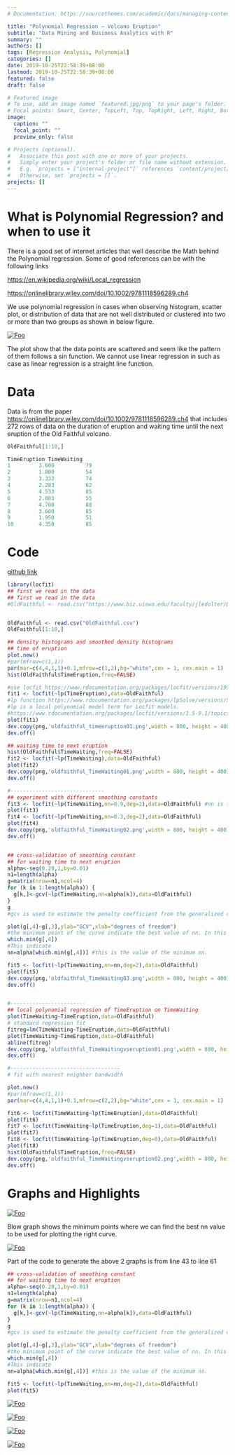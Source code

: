 ```yaml
---
# Documentation: https://sourcethemes.com/academic/docs/managing-content/

title: "Polynomial Regression – Volcano Eruption"
subtitle: "Data Mining and Business Analytics with R"
summary: ""
authors: []
tags: [Regression Analysis, Polynomial]
categories: []
date: 2019-10-25T22:58:39+08:00
lastmod: 2019-10-25T22:58:39+08:00
featured: false
draft: false

# Featured image
# To use, add an image named `featured.jpg/png` to your page's folder.
# Focal points: Smart, Center, TopLeft, Top, TopRight, Left, Right, BottomLeft, Bottom, BottomRight.
image:
  caption: ""
  focal_point: ""
  preview_only: false

# Projects (optional).
#   Associate this post with one or more of your projects.
#   Simply enter your project's folder or file name without extension.
#   E.g. `projects = ["internal-project"]` references `content/project/deep-learning/index.md`.
#   Otherwise, set `projects = []`.
projects: []
---
```


# What is Polynomial Regression? and when to use it

There is a good set of internet articles that well describe the Math behind the Polynomial regression. Some of good references can be with the following links

https://en.wikipedia.org/wiki/Local_regression

https://onlinelibrary.wiley.com/doi/10.1002/9781118596289.ch4

We use polynomial regression in cases when observing histogram, scatter plot, or distribution of data that are not well distributed or clustered into two or more than two groups as shown in below figure.

<a href="http://namkyodai.github.io" rel="some text">![Foo](https://upload.wikimedia.org/wikipedia/commons/thumb/d/d2/Loess_curve.svg/1024px-Loess_curve.svg.png)</a>

The plot show that the data points are scattered and seem like the pattern of them follows a sin function. We cannot use linear regression in such as case as linear regression is a straight line function.


# Data
Data is from the paper https://onlinelibrary.wiley.com/doi/10.1002/9781118596289.ch4 that includes 272 rows of data on the duration of eruption and waiting time until the next eruption of the Old Faithful volcano.


```r
OldFaithful[1:10,]

TimeEruption TimeWaiting
1         3.600          79
2         1.800          54
3         3.333          74
4         2.283          62
5         4.533          85
6         2.883          55
7         4.700          88
8         3.600          85
9         1.950          51
10        4.350          85
```
# Code
[github link](https://github.com/namkyodai/BusinessAnalytics/tree/master/OldFaithful)

```r
library(locfit)
## first we read in the data
## first we read in the data
#OldFaithful <- read.csv("https://www.biz.uiowa.edu/faculty/jledolter/DataMining/OldFaithful.csv")


OldFaithful <- read.csv("OldFaithful.csv")
OldFaithful[1:10,]

## density histograms and smoothed density histograms
## time of eruption
plot.new()
#par(mfrow=c(1,1))
par(mar=c(4,4,1,1)+0.1,mfrow=c(1,2),bg="white",cex = 1, cex.main = 1)
hist(OldFaithful$TimeEruption,freq=FALSE)

#use locfit https://www.rdocumentation.org/packages/locfit/versions/19980714-2/topics/locfit
fit1 <- locfit(~lp(TimeEruption),data=OldFaithful)
#lp function https://www.rdocumentation.org/packages/lpSolve/versions/5.6.13.1/topics/lp
#lp is a local polynomial model term for Locfit models.
#https://www.rdocumentation.org/packages/locfit/versions/1.5-9.1/topics/lp
plot(fit1)
dev.copy(png,'oldfaithful_timeeruption01.png',width = 800, height = 400)
dev.off()

## waiting time to next eruption
hist(OldFaithful$TimeWaiting,freq=FALSE)
fit2 <- locfit(~lp(TimeWaiting),data=OldFaithful)
plot(fit2)
dev.copy(png,'oldfaithful_TimeWaiting01.png',width = 800, height = 400)
dev.off()

#------------------------------
## experiment with different smoothing constants
fit3 <- locfit(~lp(TimeWaiting,nn=0.9,deg=2),data=OldFaithful) #nn is the nearest neighbour component, and deg is the degree of polynomial. default value of nn is 0.6 and deg is 2.
plot(fit3)
fit4 <- locfit(~lp(TimeWaiting,nn=0.3,deg=2),data=OldFaithful)
plot(fit4)
dev.copy(png,'oldfaithful_TimeWaiting02.png',width = 800, height = 400)
dev.off()


## cross-validation of smoothing constant
## for waiting time to next eruption
alpha<-seq(0.20,1,by=0.01)
n1=length(alpha)
g=matrix(nrow=n1,ncol=4)
for (k in 1:length(alpha)) {
  g[k,]<-gcv(~lp(TimeWaiting,nn=alpha[k]),data=OldFaithful)
}
g
#gcv is used to estimate the penalty coefficient from the generalized cross-validation criteria. https://www.rdocumentation.org/packages/SpatialExtremes/versions/2.0-7/topics/gcv

plot(g[,4]~g[,3],ylab="GCV",xlab="degrees of freedom")
#the minimum point of the curve indicate the best value of nn. In this case, we can find the minimum value point.
which.min(g[,4])
#This indicate
nn=alpha[which.min(g[,4])] #this is the value of the minimum nn.

fit5 <- locfit(~lp(TimeWaiting,nn=nn,deg=2),data=OldFaithful)
plot(fit5)
dev.copy(png,'oldfaithful_TimeWaiting03.png',width = 800, height = 400)
dev.off()


#------------------------
## local polynomial regression of TimeEruption on TimeWaiting
plot(TimeWaiting~TimeEruption,data=OldFaithful)
# standard regression fit
fitreg=lm(TimeWaiting~TimeEruption,data=OldFaithful)
plot(TimeWaiting~TimeEruption,data=OldFaithful)
abline(fitreg)
dev.copy(png,'oldfaithful_TimeWaitingvseruption01.png',width = 800, height = 400)
dev.off()

#-----------------------------------
# fit with nearest neighbor bandwidth

plot.new()
#par(mfrow=c(1,1))
par(mar=c(4,4,1,1)+0.1,mfrow=c(2,2),bg="white",cex = 1, cex.main = 1)

fit6 <- locfit(TimeWaiting~lp(TimeEruption),data=OldFaithful)
plot(fit6)
fit7 <- locfit(TimeWaiting~lp(TimeEruption,deg=1),data=OldFaithful)
plot(fit7)
fit8 <- locfit(TimeWaiting~lp(TimeEruption,deg=0),data=OldFaithful)
plot(fit8)
hist(OldFaithful$TimeEruption,freq=FALSE)
dev.copy(png,'oldfaithful_TimeWaitingvseruption02.png',width = 800, height = 800)
dev.off()
```
# Graphs and Highlights

<a href="http://namkyodai.github.io" rel="some text">![Foo](https://github.com/namkyodai/BusinessAnalytics/blob/master/OldFaithful/oldfaithful_TimeWaiting01.png?raw=true)</a>

Blow graph shows the minimum points where we can find the best nn value to be used for plotting the right curve.

<a href="http://namkyodai.github.io" rel="some text">![Foo](https://github.com/namkyodai/BusinessAnalytics/blob/master/OldFaithful/oldfaithful_TimeWaiting03.png?raw=true)</a>

Part of the code to generate the above 2 graphs is from line 43 to line 61


```r
## cross-validation of smoothing constant
## for waiting time to next eruption
alpha<-seq(0.20,1,by=0.01)
n1=length(alpha)
g=matrix(nrow=n1,ncol=4)
for (k in 1:length(alpha)) {
  g[k,]<-gcv(~lp(TimeWaiting,nn=alpha[k]),data=OldFaithful)
}
g
#gcv is used to estimate the penalty coefficient from the generalized cross-validation criteria. https://www.rdocumentation.org/packages/SpatialExtremes/versions/2.0-7/topics/gcv

plot(g[,4]~g[,3],ylab="GCV",xlab="degrees of freedom")
#the minimum point of the curve indicate the best value of nn. In this case, we can find the minimum value point.
which.min(g[,4])
#This indicate
nn=alpha[which.min(g[,4])] #this is the value of the minimum nn.

fit5 <- locfit(~lp(TimeWaiting,nn=nn,deg=2),data=OldFaithful)
plot(fit5)
```
<a href="http://namkyodai.github.io" rel="some text">![Foo](https://github.com/namkyodai/BusinessAnalytics/blob/master/OldFaithful/oldfaithful_TimeWaiting02.png?raw=true)</a>

<a href="http://namkyodai.github.io" rel="some text">![Foo](https://github.com/namkyodai/BusinessAnalytics/blob/master/OldFaithful/oldfaithful_TimeWaitingvseruption02.png?raw=true)</a>

<a href="http://namkyodai.github.io" rel="some text">![Foo](https://github.com/namkyodai/BusinessAnalytics/blob/master/OldFaithful/oldfaithful_TimeWaitingvseruption02.png?raw=true)</a>

<a href="http://namkyodai.github.io" rel="some text">![Foo](https://github.com/namkyodai/BusinessAnalytics/blob/master/OldFaithful/oldfaithful_timeeruption01.png?raw=true)</a>
